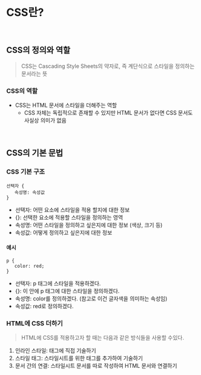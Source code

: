 # CSS란?
<br>

## CSS의 정의와 역할
> CSS는 Cascading Style Sheets의 약자로, 즉 계단식으로 스타일을 정의하는 문서라는 뜻

### CSS의 역할
- CSS는 HTML 문서에 스타일을 더해주는 역할
   - CSS 자체는 독립적으로 존재할 수 있지만 HTML 문서가 없다면 CSS 문서도 사실상 의미가 없음

<br>

## CSS의 기본 문법
### CSS 기본 구조
```
선택자 {
   속성명: 속성값
}
```
- 선택자: 어떤 요소에 스타일을 적용 할지에 대한 정보
- {}: 선택한 요소에 적용할 스타일을 정의하는 영역
- 속성명: 어떤 스타일을 정의하고 싶은지에 대한 정보 (색상, 크기 등)
- 속성값: 어떻게 정의하고 싶은지에 대한 정보

#### 예시
```
p {
   color: red;
}
```
- 선택자: p 태그에 스타일을 적용하겠다.
- {}: 이 안에 p 태그에 대한 스타일을 정의하겠다.
- 속성명: color를 정의하겠다. (참고로 이건 글자색을 의미하는 속성임)
- 속성값: red로 정의하겠다.

### HTML에 CSS 더하기
> HTML에 CSS를 적용하고자 할 때는 다음과 같은 방식들을 사용할 수있다.

1. 인라인 스타일: 태그에 직접 기술하기
2. 스타일 태그: 스타일시트를 위한 태그를 추가하여 기술하기
3. 문서 간의 연결: 스타일시트 문서를 따로 작성하여 HTML 문서와 연결하기